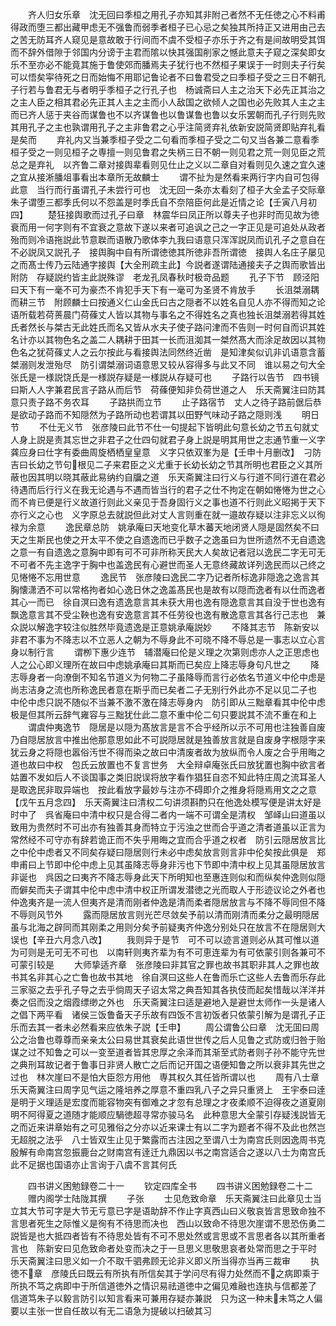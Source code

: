 <!-- { "loadSidebar": true } -->
　　齐人归女乐章　沈无回曰季桓之用孔子亦知其非附己者然不无任徳之心不料甫得政而堕三都出藏甲虑无不强鲁而弱季者桓子已心忌之矣独其所持正又进用由己去之苦无防耳齐人窥见是意故敢于行间而不虞不受桓子亦乐于齐之有是间故明受其饵而不辞外借隙于邻国内分谤于主君而隂以快其强国削家之憾此意夫子窥之深矣即女乐不至亦必不能竟其施于鲁使郊而膰焉夫子犹行也不然桓子果误于一时则夫子行矣可以悟矣寜待死之日而始悔不用耶记鲁论者不曰鲁君受之曰季桓子受之三日不朝孔子行若与鲁君无与者明乎季桓子之行孔子也　杨诚斋曰人主之治天下必先正其治之之主人臣之相其君必先正其人主之主而小人敌国之欲倾人之国也必先败其人主之主而已齐人惩于夹谷而谋鲁也不以齐谋鲁也以鲁谋鲁也鲁以女乐罢朝而孔子行则先败其用孔子之主也孰谓用孔子之主非鲁君之心乎注简贤弃礼依新安説简贤即贴弃礼看是矣而
　　弃礼内又当兼季桓子受之二句看而季桓子受之二句又当各兼二意看季桓子受之一则见桓子之専擅一则见鲁君之失柄三日不朝一则见君之荒一则见臣之荒总之是弃礼　以齐鲁二章对接舆辈看则见仕止之义以二章自对看则见久速之宜久速之宜从接淅膰俎事看出本章所无故麟士
　　谓不扯为是然看来两行字内自可包得此意　当行而行虽谓孔子未尝行可也　沈无回一条亦太看刻了桓子大全孟子交际章朱子谓堕三都季氏何以不怨盖是时季氏自不奈陪臣何此是近情之论【壬寅八月初四】
　　楚狂接舆歌而过孔子曰章　林震华曰凤正所以尊夫子也非时而见故为徳衰而用一何字则有不宜衰之意故下遂以来者可追讽之己之一字正见是可追处从政者殆而则冷语拖説此节意聫而语散乃歌体李九我曰语意只浑浑説凤而讥孔子之意自在不必説凤又説孔子　接舆胸中自有所谓徳徳其所徳非吾所谓徳　接舆人名庄子屡见之而髙士传乃云陆通字接舆【大全刑疏主此】今説者遂谓陆通接夫子之舆而歌皆出附防　存疑説约皆主此説殊谬　老龙孔凤春秋时极竒品题
　　孔子下节　顾泾阳曰天下有一毫不可为豪杰不肯犯手天下有一毫可为圣贤不肯放手
　　长沮桀溺耦而耕三节　附顾麟士曰按通义仁山金氏曰古之隠者不以姓名自见人亦不得而知之论语所载若荷蒉晨门荷蓧丈人皆以其物与事名之不得姓名之真也独长沮桀溺若得其姓氏者然长与桀古无此姓氏而名又皆从水夫子使子路问津而不告则一时何自而识其姓名计亦以其物色名之盖二人耦耕于田其一长而沮洳其一桀然髙大而涂足故因以其物色名之犹荷蓧丈人之云尔按此与看接舆法同然终近凿　是知津矣似讥非讥语意含蓄桀溺则发泄殆尽　防引谓桀溺词语意思又较从容得多与此又不同　谁以易之句大全张氏是一様説饶氏是一様説存疑是一様説从存疑可也
　　子路行以告节　四书镜曰斯人人字兼君民言子路从而后节　荷蓧便知非负荷世道之人　乐天斋翼注曰防其意只责子路不务农耳
　　子路拱而立节
　　止子路宿节　丈人之待子路前倨后恭是欲动子路而不知隠然为子路所动也若谓其以田野气味动子路之隠则浅
　　明日节
　　不仕无义节　张彦陵曰此节不仕一句提起下皆明此句意长幼之节五句就丈人身上説是责其忘世之非君子之仕四句就君子身上説是明其用世之志通节重一义字龚应身曰仕字有委曲周旋栖栖皇皇意　义字只依双峯为是【壬申十月删改】　刁防吉曰长幼之节句根见二子来君臣之义尤重于长幼长幼之节其所明也君臣之义其所蔽也因其明以晓其蔽此易纳约自牖之道　乐天斋翼注曰行义与行道不同行道在君必待遇而后行行义在我无论遇与不遇而皆当行的君子之仕不拘定在朝如惓惓为世之心而不肯已便是行义故道行则此义亲见于吾身固行义之事也道不行则此义昭掲于天下亦行义之心也　义字原总去就説但此对丈人言则重在就一邉故存疑以注非忘义以徇禄为余意
　　逸民章总防　姚承庵曰天地变化草木蕃天地闭贤人隠是固然矣不曰天之生斯民也使之开太平不使之自遗逸而已乎数子之逸虽曰为世所遗然不无自遗逸之意一有自遗逸之意胸中即有可不可非所称天民大人矣故记者冠以逸民二字无可无不可者不先主逸字于胸中也盖逸民有心避世而圣人无意终藏故详列逸民而以己终之见惓惓不忘用世意
　　逸民节　张彦陵曰逸民二字乃记者所标逸非隠逸之逸言其胸懐潇洒不可以常格拘者如心逸日休之逸盖髙民也是故有以隠而逸者有以仕而逸者其心一而已　徐自溟曰逸有遗逸意言其未获大用也逸有隠逸意言其自没于世也逸有飘逸意言其不受尘鞅也逸有安逸意言其不任劳役也逸有散逸意言其各行己志也　兼众説以解逸字较注似胜然毕竟遗逸是正意姚承庵説妙
　　不降其志节　陈新安以非君不事为不降志以不立恶人之朝为不辱身此不可晓不降不辱总是一事志以立心言身以制行言
　　谓栁下惠少连节　辅潜庵曰伦是义理之次第则虑亦人之正思虑也人之公心即义理所在故曰中虑姚承庵曰其斯而已矣应上降志辱身句凡世之
　　降志辱身者一向潦倒不知名节道义为何物二子虽降辱而言行必依名节道义中伦中虑是尚志洁身之流也所称逸民者意在斯乎而已矣者二子无别行外此亦不足以见二子也　中伦中虑只説不随似不当兼不激不激在降志辱身内　防引即从三黜章看其中伦中虑极是但其所云辞气雍容与三黜犹仕此二意不重中伦二句只要説其不流不重在和上
　　谓虞仲夷逸节　隠居是以隠为髙放言是言不合乎经所以示不可用也注独善自废乃自隠居放言中推出他那意思如此不可説隠居就是独善放言就是自废身字根隠字来犹云身之将隠也嚣俗汚世不得而染之故曰中清废者故为放纵而令人废之合乎用晦之道也故曰中权　包氏云放置也不复言世务　大全辩卓庵张氏曰放犹置也胸中欲言者姑置不发如后人不谈国事之类旧説误将放字看作猖狂自恣不知此特庄周之流耳圣人是取逸民非取异端也　按此看放字最妙与注亦不碍即介之推身将隠焉用文之之意【戊午五月念四】　乐天斋翼注曰清权二句讲须斟酌只在他逸处模写便是讲太好是时中了　呉省庵曰中清中权只是合得二者内一端不可谓全是清权　邹峄山曰道虽以致用为贵然时不可出亦有独善其身而特立于污浊之世而合乎道之清者道虽以正言为常然经不可守亦有辞若诡正而不失乎用晦之宜而合乎道之权者　防引云隠居放言比之中伦中虑者又不同矣存疑曰隠居则行未必中虑矣放言则言非中伦矣按此俱是　郑申甫曰上节即中伦中虑上见其虽降志辱身非污也下节即中清中权上见其虽隠居放言非诞也　呉因之曰夷齐不降志辱身此天下所明知也至惠连则似和而纵矣仲逸则似隠而僻矣而夫子谓其中伦中虑中清中权正所谓发潜徳之光而取人于形迹议论之外者也　仲逸夷齐是一流人但夷齐是清而刚者仲逸是清而柔者隠居放言与不降不辱同但不降不辱则风节外
　　露而隠居放言则光芒尽敛矣予前以清而刚清而柔分之最明隠居虽与北海之辟同而其刚柔之用则分矣予前疑夷齐仲逸分别处只在放言不在隠居则大误也【辛丑六月念八改】
　　我则异于是节　可不可以迹言道则必从其可惟以道为可则是无可无不可也　以南轩则夷齐辈为有不可恵连辈为有可依蒙引则各兼可不可蒙引较是
　　大师挚适齐章　张彦陵曰非其官之罪也故书其职非其人之罪也故书其名非其心之亡鲁也故书其地　徐自溟曰这些人在鲁而乐亡这些人去鲁而乐存此三家驱之去乎孔子导之去乎倘周天子诏太常之典吾知其各执伎而起矣惜哉以洋洋并奏之侣而没之烟霞缥缈之外也　乐天斋翼注曰适是避地入是避世太师作一头是诸人之倡下两平看　诸侯三饭鲁备天子乐故有四饭不言初饭者只依蒙引解为是谓孔子正乐而去其一者未必然看来应依朱子説【壬申】
　　周公谓鲁公曰章　沈无囬曰周公之治鲁也尊尊而亲亲太公曰易世其衰矣此语世世传之后人见鲁之式防或归咎于贻谋之过不知鲁之可以一变至道者皆其忠厚之余泽而其渐至式防者则子孙不能守先世之典刑耳故记者于鲁事日非贤人散亡之后而记开国之语便知鲁之所以衰非其先世之过也　林次崖曰不是怕大臣怨方用他　専其权久其任皆所谓以也
　　周有八士章　乐天斋翼注曰周字见气运之隆培养之厚意不重四乳八子之异只重贤上　王宇泰曰逹是明于义理适是宏度而能容物突有御难之才忽有总理之才夜柔顺不迫得夜之道夏刚明不阿得夏之道随才能顺应騧徳超寻常亦骏马名　此种意思大全蒙引存疑浅説皆无之而近来讲章始有之可见雅俗之分亦以近来课士有以二字为题者不得不及此也然岂无超脱之法乎　八士皆双生止见于繁露而古注因之至谓八士为南宫氏则因逸周书克殷解有命南宫忽振鹿台之财南宫有逹迁九鼎因以书之南宫适合之遂以八士为南宫氏此不足据也国语亦止言询于八虞不言其何氏

　　四书讲义困勉録卷二十一
　　钦定四库全书
　　四书讲义困勉録卷二十二
　　赠内阁学士陆陇其撰
　　子张
　　士见危致命章　乐天斋翼注曰此章见士当立其大节可字是大节无亏意已字是语助辞不作止字真西山曰义敬哀皆言思致命独不言思者死生之际惟义是徇有不待思而决也　西山以致命不待思次崖谓不思恐伤勇二説皆是也大抵四者皆有不待思处皆有不可不思处然或言思或不言思者各以其所重者言也　陈新安曰见危致命者处变而决之于一旦思义思敬思哀者处常而思之于平时　乐天斋翼注曰思义如一介不取千驷弗顾无论非义即义所当得亦当再三裁审
　　执徳不章　彦陵氏曰既云有所执有所信矣其于学问尽有得力处然而不之病即乘于所执不笃之病即中于所信道徳外之情识易祛道徳中之偏见难融也连执与信都差了　信道笃朱子以毅言防引以知言看来可兼用存疑亦兼説　只为这一种未未笃之人偏要以主张一世自任故以有无二语急为提破以扫破其习

